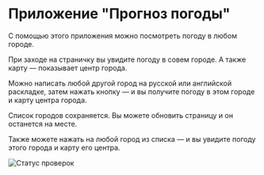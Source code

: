 # Приложение "Прогноз погоды"

С помощью этого приложения можно посмотреть погоду в любом городе.

При заходе на страничку вы увидите погоду в совем городе. А также карту — показывает центр города.

Можно написать любой другой город на русской или английской раскладке, затем нажать кнопку — и вы получите погоду в этом городе и карту центра города.

Список городов сохраняется. Вы можете обновить страницу и он останется на месте.

Также можете нажать на любой город из списка — и вы увидите погоду этого города и карту его центра.

![Статус проверок](https://github.com/Ulyana0505/weather-ula-otus/actions/workflows/sanity-check.yml/badge.svg)

